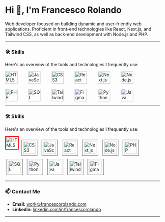 # Hi 👋, I'm Francesco Rolando

Web developer focused on building dynamic and user-friendly web applications. Proficient in front-end technologies like React, Next.js, and Tailwind CSS, as well as back-end development with Node.js and PHP.

---

### 🛠️ Skills

Here's an overview of the tools and technologies I frequently use:
<br/>
<p>
<img src="https://cdn.jsdelivr.net/gh/devicons/devicon@latest/icons/html5/html5-original.svg" alt="HTML5" title="HTML5" width="40" height="40" style="vertical-align: middle;"/>&nbsp;&nbsp;&nbsp;&nbsp;&nbsp;&nbsp;&nbsp;&nbsp;
<img src="https://cdn.jsdelivr.net/gh/devicons/devicon@latest/icons/javascript/javascript-original.svg" alt="JavaScript" title="JavaScript" width="40" height="40" style="vertical-align: middle;"/>&nbsp;&nbsp;&nbsp;&nbsp;&nbsp;&nbsp;&nbsp;&nbsp;
<img src="https://cdn.jsdelivr.net/gh/devicons/devicon@latest/icons/css3/css3-original.svg" alt="CSS3" title="CSS3" width="40" height="40" style="vertical-align: middle;"/>&nbsp;&nbsp;&nbsp;&nbsp;&nbsp;&nbsp;&nbsp;&nbsp;
<img src="https://cdn.jsdelivr.net/gh/devicons/devicon@latest/icons/react/react-original.svg" alt="React" title="React.js" width="40" height="40" style="vertical-align: middle;"/>&nbsp;&nbsp;&nbsp;&nbsp;&nbsp;&nbsp;&nbsp;&nbsp;
<img src="https://cdn.jsdelivr.net/gh/devicons/devicon@latest/icons/nextjs/nextjs-original.svg" alt="Next.js" title="Next.js" width="40" height="40" style="vertical-align: middle;"/>&nbsp;&nbsp;&nbsp;&nbsp;&nbsp;&nbsp;&nbsp;&nbsp;
<img src="https://cdn.jsdelivr.net/gh/devicons/devicon@latest/icons/nodejs/nodejs-original-wordmark.svg" alt="Node.js" title="Node.js" width="40" height="40" style="vertical-align: middle;"/>
<br/>
<br/>
<img src="https://cdn.jsdelivr.net/gh/devicons/devicon@latest/icons/php/php-original.svg" alt="PHP" title="PHP" width="40" height="40" style="vertical-align: middle;"/>&nbsp;&nbsp;&nbsp;&nbsp;&nbsp;&nbsp;&nbsp;&nbsp;
<img src="https://cdn.jsdelivr.net/gh/devicons/devicon@latest/icons/mysql/mysql-original-wordmark.svg" alt="SQL" title="SQL (MySQL)" width="40" height="40" style="vertical-align: middle;"/>&nbsp;&nbsp;&nbsp;&nbsp;&nbsp;&nbsp;&nbsp;&nbsp;
<img src="https://cdn.jsdelivr.net/gh/devicons/devicon@latest/icons/tailwindcss/tailwindcss-original.svg" alt="Tailwind CSS" title="Tailwind CSS" width="40" height="40" style="vertical-align: middle;"/>&nbsp;&nbsp;&nbsp;&nbsp;&nbsp;&nbsp;&nbsp;&nbsp;
<img src="https://cdn.jsdelivr.net/gh/devicons/devicon@latest/icons/figma/figma-original.svg" alt="Figma" title="Figma" width="40" height="40" style="vertical-align: middle;"/>&nbsp;&nbsp;&nbsp;&nbsp;&nbsp;&nbsp;&nbsp;&nbsp;  
<img src="https://cdn.jsdelivr.net/gh/devicons/devicon@latest/icons/python/python-original.svg" alt="Python" title="Python" width="40" height="40" style="vertical-align: middle;"/>&nbsp;&nbsp;&nbsp;&nbsp;&nbsp;&nbsp;&nbsp;&nbsp;
<img src="https://cdn.jsdelivr.net/gh/devicons/devicon@latest/icons/java/java-original.svg" alt="Java" title="Java" width="40" height="40" style="vertical-align: middle;"/>
</p>

---  

### 🛠️ Skills

Here's an overview of the tools and technologies I frequently use:

<p>
<img src="https://cdn.jsdelivr.net/gh/devicons/devicon@latest/icons/html5/html5-original.svg" alt="HTML5" title="HTML5" width="40" height="40" style="border: 2px solid red;"/>
<img src="https://cdn.jsdelivr.net/gh/devicons/devicon@latest/icons/css3/css3-original.svg" alt="CSS3" title="CSS3" width="40" height="40" style="padding: 5px; margin: 5px; border: 1px solid #555; vertical-align: middle;"/>
<img src="https://cdn.jsdelivr.net/gh/devicons/devicon@latest/icons/javascript/javascript-original.svg" alt="JavaScript" title="JavaScript" width="40" height="40" style="padding: 5px; margin: 5px; border: 1px solid #555; vertical-align: middle;"/>
<img src="https://cdn.jsdelivr.net/gh/devicons/devicon@latest/icons/react/react-original.svg" alt="React" title="React.js" width="40" height="40" style="padding: 5px; margin: 5px; border: 1px solid #555; vertical-align: middle;"/>
<img src="https://cdn.jsdelivr.net/gh/devicons/devicon@latest/icons/nextjs/nextjs-original.svg" alt="Next.js" title="Next.js" width="40" height="40" style="padding: 5px; margin: 5px; border: 1px solid #555; vertical-align: middle;"/>
<img src="https://cdn.jsdelivr.net/gh/devicons/devicon@latest/icons/nodejs/nodejs-original-wordmark.svg" alt="Node.js" title="Node.js" width="40" height="40" style="padding: 5px; margin: 5px; border: 1px solid #555; vertical-align: middle;"/>
<img src="https://cdn.jsdelivr.net/gh/devicons/devicon@latest/icons/php/php-original.svg" alt="PHP" title="PHP" width="40" height="40" style="padding: 5px; margin: 5px; border: 1px solid #555; vertical-align: middle;"/>
<img src="https://cdn.jsdelivr.net/gh/devicons/devicon@latest/icons/mysql/mysql-original-wordmark.svg" alt="SQL" title="SQL (MySQL)" width="40" height="40" style="padding: 5px; margin: 5px; border: 1px solid #555; vertical-align: middle;"/>
<img src="https://cdn.jsdelivr.net/gh/devicons/devicon@latest/icons/python/python-original.svg" alt="Python" title="Python" width="40" height="40" style="padding: 5px; margin: 5px; border: 1px solid #555; vertical-align: middle;"/>
<img src="https://cdn.jsdelivr.net/gh/devicons/devicon@latest/icons/java/java-original.svg" alt="Java" title="Java" width="40" height="40" style="padding: 5px; margin: 5px; border: 1px solid #555; vertical-align: middle;"/>
<img src="https://cdn.jsdelivr.net/gh/devicons/devicon@latest/icons/tailwindcss/tailwindcss-original.svg" alt="Tailwind CSS" title="Tailwind CSS" width="40" height="40" style="padding: 5px; margin: 5px; border: 1px solid #555; vertical-align: middle;"/>
<img src="https://cdn.jsdelivr.net/gh/devicons/devicon@latest/icons/figma/figma-original.svg" alt="Figma" title="Figma" width="40" height="40" style="padding: 5px; margin: 5px; border: 1px solid #555; vertical-align: middle;"/>
</p>

---

### 📫 Contact Me

* **Email:** [work@francescorolando.com](mailto:work@francescorolando.com)
* **LinkedIn:** [linkedin.com/in/francescorolando](https://www.linkedin.com/in/francescorolando) 

---
